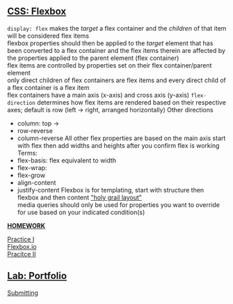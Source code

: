 [CSS: Flexbox](https://git.generalassemb.ly/ga-wdi-lessons/css-flexbox)
------
`display: flex` makes the *target* a flex container and the *children* of that item will be considered flex items  
flexbox properties should then be applied to the *target* element that has been converted to a flex container and the flex items therein are affected by the properties applied to the parent element (flex container)   
flex items are controlled by properties set on their flex container/parent element  
only direct children of flex containers are flex items and every direct child of a flex container is a flex item  
flex containers have a main axis (x-axis) and cross axis (y-axis)
`flex-direction` determines how flex items are rendered based on their respective axes; default is row (left -> right, arranged horizontally)
Other directions
  - column: top ->
  - row-reverse
  - column-reverse
All other flex properties are based on the main axis
start with flex then add widths and heights after you confirm flex is working  
Terms: 
  - flex-basis: flex equivalent to width
  - flex-wrap: 
  - flex-grow
  - align-content
  - justify-content
Flexbox is for templating, start with structure then flexbox and then content
["holy grail layout"](https://git.generalassemb.ly/ga-wdi-lessons/css-flexbox#the-holy-grail-layout-5-minutes--130)  
media queries should only be used for properties you want to override for use based on your indicated condition(s)  

[**HOMEWORK**](https://git.generalassemb.ly/ga-wdi-lessons/css-flexbox#you-do-finish-for-hw-airbnb-30-minutes--220)

[Practice I](http://flexboxfroggy.com/)  
[Flexbox.io](https://flexbox.io/)  
[Pracitce II](https://git.generalassemb.ly/ga-wdi-exercises/hyrule_potion_shop)  

[**Lab: Portfolio**](https://git.generalassemb.ly/ga-wdi-exercises/portfolio_pages/tree/WDI20)
------
[Submitting](https://git.generalassemb.ly/ga-wdi-exercises/portfolio_pages/tree/WDI20#submission)

